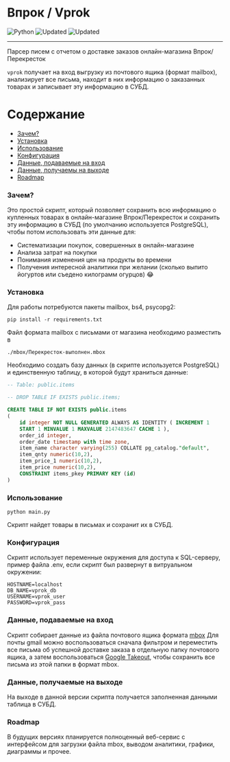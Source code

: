 # Впрок / Vprok

<img alt="Python" src="https://img.shields.io/badge/Python-100%25-blue?logo=python"> <img alt="Updated" src="https://badges.pufler.dev/updated/spaut33/vprok?color=lightblue"> <img alt="Updated" src="https://badges.pufler.dev/created/spaut33/vprok?color=white">

---
Парсер писем с отчетом о доставке заказов онлайн-магазина Впрок/Перекресток

`vprok` получает на вход выгрузку из почтового ящика (формат mailbox), анализирует все письма, находит в них информацию о заказанных товарах и записывает эту информацию в СУБД.

Содержание
==========

* [Зачем?](#зачем)
* [Установка](#установка)
* [Использование](#использование)
* [Конфигурация](#конфигурация)
* [Данные, подаваемые на вход](#Данные,-подаваемые-на-вход)
* [Данные, получаемы на выходе](#Данные,-получаемые-на-выходе)
* [Roadmap](#roadmap)


### Зачем?

Это простой скрипт, который позволяет сохранить всю информацию о купленных 
товарах в онлайн-магазине Впрок/Перекресток и сохранить эту информацию в 
СУБД (по умолчанию используется PostgreSQL), чтобы потом использовать эти 
данные для:

+ Систематизации покупок, совершенных в онлайн-магазине
+ Анализа затрат на покупки
+ Понимания изменения цен на продукты во времени
+ Получения интересной аналитики при желании (сколько выпито йогуртов или 
съедено килограмм огурцов) 😂

### Установка


Для работы потребуются пакеты mailbox, bs4, psycopg2:

```shell
pip install -r requirements.txt 
```

Файл формата mailbox с письмами от магазина необходимо разместить в

```shell
./mbox/Перекресток-выполнен.mbox
```

Необходимо создать базу данных (в скрипте используется PostgreSQL) и единственную таблицу, в которой будут храниться данные:

```SQL
-- Table: public.items

-- DROP TABLE IF EXISTS public.items;

CREATE TABLE IF NOT EXISTS public.items
(
    id integer NOT NULL GENERATED ALWAYS AS IDENTITY ( INCREMENT 1 
    START 1 MINVALUE 1 MAXVALUE 2147483647 CACHE 1 ),
    order_id integer,
    order_date timestamp with time zone,
    item_name character varying(255) COLLATE pg_catalog."default",
    item_qnty numeric(10,2),
    item_price_1 numeric(10,2),
    item_price numeric(10,2),
    CONSTRAINT items_pkey PRIMARY KEY (id)
)
```

### Использование

```shell
python main.py
```

Скрипт найдет товары в письмах и сохранит их в СУБД.

### Конфигурация

Скрипт использует переменные окружения для доступа к SQL-серверу, пример файла .env, если скрипт был развернут в витруальном окружении:

```shell
HOSTNAME=localhost
DB_NAME=vprok_db
USERNAME=vprok_user
PASSWORD=vprok_pass
```

### Данные, подаваемые на вход

Скрипт собирает данные из файла почтового ящика формата [mbox](https://ru.wikipedia.org/wiki/Mbox)
Для почты gmail можно воспользоваться сначала фильтром и переместить все письма об успешной доставке заказа в отдельную папку
почтового ящика, а затем воспользоваться [Google Takeout](https://takeout.google.com/), чтобы сохранить все письма из этой папки
в формат mbox. 

### Данные, получаемые на выходе

На выходе в данной версии скрипта получается заполненная данными таблица в СУБД.

### Roadmap


В будущих версиях планируется полноценный веб-сервис с интерфейсом для загрузки файла mbox, выводом аналитики, графики,
диаграммы и прочее.